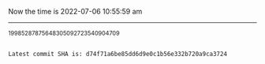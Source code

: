 Now the time is 2022-07-06 10:55:59 am

---

<small>19985287875648305092723540904709</small>

```txt

Latest commit SHA is: d74f71a6be85dd6d9e0c1b56e332b720a9ca3724
```
